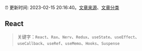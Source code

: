 :alarm_clock: 更新时间: 2023-02-15 20:16:40。[文章来源](/README.md)、[文章分类](/TAGS.md)

## React


> 关键字：`React`、`Rax`、`Nerv`、`Redux`、`useState`、`useEffect`、`useCallback`、`useRef`、`useMemo`、`Hooks`、`Suspense`



